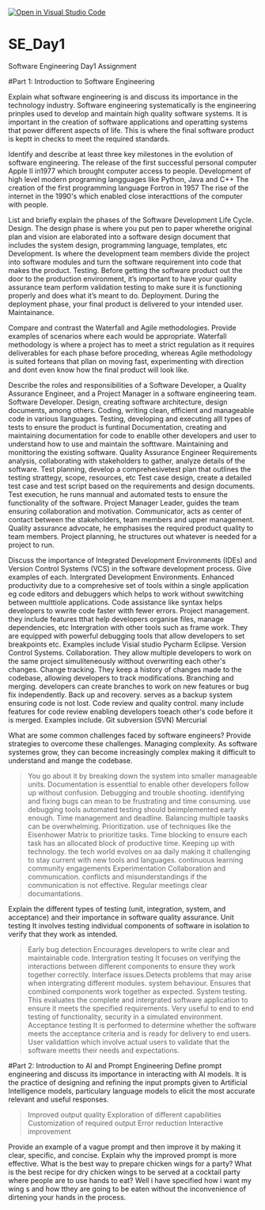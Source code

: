 [![Open in Visual Studio Code](https://classroom.github.com/assets/open-in-vscode-2e0aaae1b6195c2367325f4f02e2d04e9abb55f0b24a779b69b11b9e10269abc.svg)](https://classroom.github.com/online_ide?assignment_repo_id=15567747&assignment_repo_type=AssignmentRepo)
# SE_Day1
Software Engineering Day1 Assignment

#Part 1: Introduction to Software Engineering

Explain what software engineering is and discuss its importance in the technology industry.
Software engineering systematically is the engineering prinples used to develop and maintain high quality software systems.
It is important in the creation of software applications and operatting systems that power different aspects of life.
This is where the final software product is keptt in checks to meet the required standards.


Identify and describe at least three key milestones in the evolution of software engineering.
The release of the first successful personal computer Apple II in1977 which brought computer access to people.
Development of high level modern programing langguages like Python, Java and C++
The creation of the first programming language Fortron in 1957
The rise of the internet in the 1990's which enabled close interacttions of the computer with people.


List and briefly explain the phases of the Software Development Life Cycle.
Design. The design phase is where you put pen to paper wherethe  original plan and vision are elaborated into a software design document that includes the system design, programming language, templates, etc
Development. Is where the development team members divide the project into software modules and turn the software requirement into code that makes the product. 
Testing. Before getting the software product out the door to the production environment, it’s important to have your quality assurance team perform validation testing to make sure it is functioning properly and does what it’s meant to do.
Deployment. During the deployment phase, your final product is delivered to your intended user.
Maintainance. 


Compare and contrast the Waterfall and Agile methodologies. Provide examples of scenarios where each would be appropriate.
Waterfall methodology is where a project has to meet a strict regulation as it requires deliverables for each phase before proceding, whereas Agile methodology is suited forteans that pllan on moving fast, experimenting with direction and dont even know how the final product will look like.


Describe the roles and responsibilities of a Software Developer, a Quality Assurance Engineer, and a Project Manager in a software engineering team.
Software Developer.
Design, creating software architecture, design documents, among others.
Coding, writing clean, efficient and manageable code in various llanguages.
Testing, developing and executing alll types of tests to ensure the product is funtinal
Documentation, creating and maintaining documentation for code to enablle other developers and user to understand how to use and maintain the softtware.
Maintaining and monittoring the existing software.
Quality Assurance Engineer
Requirements analysis, collaborating with stakeholders to gather, analyze details of the software.
Test planning, develop a comprehesivetest plan that outlines the  testing strattegy, scope, resources, etc
Test case design, create a detailed test case and test script based on the requirements and design documents.
Test execution, he runs mannual and automated tests to ensure the functionality of the software.
Project Manager
Leader, guides the team ensuring collaboration and motivation.
Communicator, acts as center of contact between the stakeholders, team members and upper management.
Quality assurance advocate, he emphasises the required product quality to team members.
Project planning, he structures out whatever is needed for a project to run.


Discuss the importance of Integrated Development Environments (IDEs) and Version Control Systems (VCS) in the software development process. Give examples of each.
Intergrated Development Environments.
Enhanced productivity due to a comprehesive set of tools within a single application eg code editors and debuggers which helps to work without swwitching between multtiole applications.
Code assistance like syntax helps developers to wwrite code faster witth fewer errors.
Project management. they include features tthat help developers organise files, manage dependencies, etc
Intergration with other tools such as frame work.
They are equipped with powerful debugging tools that allow developers to set breakpoints etc.
Examples include
Visial studio
Pycharm
Eclipse.
Version Control Systems.
Collaboration. They allow multiple developers to work on the same project simuliteneously witthout overwriting each other's changes.
Change tracking. They keep a history of changes made to the codebase, allowing developers to track modifications.
Branching and merging. developers can create branches to work on new features or bug fix independently.
Back up and recovery. serves as a backup system ensuring code is not lost.
Code review and quality control. many include features for code review enabling developers toeach other's code before it is merged.
Examples include.
Git
subversion (SVN)
Mercurial


What are some common challenges faced by software engineers? Provide strategies to overcome these challenges.
Managing complexity. As software systemes grow, they can become increasingly complex making it difficult to understand and mange the codebase.
>You go about it by breaking down the system into smaller manageable units.
>Documentation is essenttial to enable other developers follow up without confusion.
Debugging and trouble shooting. identifying and fixing bugs can mean to be frustrating and time consuming.
>use debugging tools
>automated testing should beimplemented early enough.
Time management and deadline. Balancing multiple taasks can be overwhelming.
>Prioritization. use of techniques like the Eisenhower Matrix to prioritize tasks.
>Time blocking to ensure each task has an allocated block of productive time.
Keeping up with technology. the tech world evolves on aa daily making it challenging to stay current with new tools and languages.
>continuous learning
>community engagements
>Experimentation
Collaboration and communication. conflicts and misunderstandings if the communication is not effective.
>Regular meetings
>clear documantations.


Explain the different types of testing (unit, integration, system, and acceptance) and their importance in software quality assurance.
Unit testing
It involves testing individual components of software in isolation to verify that they work as intended.
>Early bug detection
>Encourages developers to write clear and maintainable code.
Intergration testing
It focuses on verifying the interactions between different components to ensure they work together correctily.
>Interface issues.Detects problems that may arise when intergrating different modules.
>system behaviour. Ensures that combined components work together as expected.
System testing.
This evaluates the complete and intergrated software application to ensure it meets the specified requirements.
>Very useful to end to end testing of functionality, security in a simulated environment.
Acceptance testing
It is performed to determine whether the software meets the acceptance criteria and is ready for delivery to end users.
>User validattion which involve actual users to validate that the software meetts their needs and expectations.


#Part 2: Introduction to AI and Prompt Engineering
Define prompt engineering and discuss its importance in interacting with AI models.
It is the practice of designing and refining the input prompts given to Artificial Intelligence models, particulary language models to elicit the most accurate relevant and useful responses.
>Improved output quality
>Exploration of different capabilities
>Customization of required output
>Error reduction
>Interactive improvement


Provide an example of a vague prompt and then improve it by making it clear, specific, and concise. Explain why the improved prompt is more effective.
What is the best way to prepare chicken wings for a party?
What is the best recipe for dry chicken wings to be served at a cocktail party where people are to use hands to eat?
Well i have specified how i want my wing s and how tthey are going to be eaten without the inconvenience of dirtening your hands in the process.
